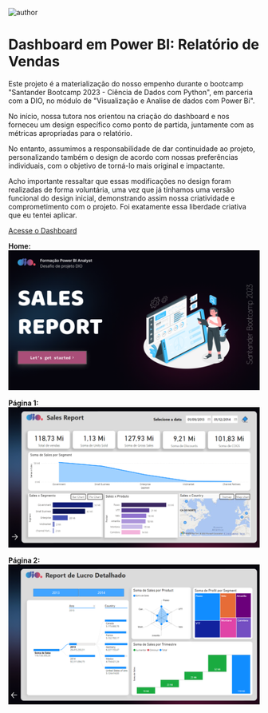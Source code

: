 ![author](https://img.shields.io/badge/author-RaayaneGomes97-red.svg)

# Dashboard em Power BI: Relatório de Vendas

Este projeto é a materialização do nosso empenho durante o bootcamp "Santander Bootcamp 2023 - Ciência de Dados com Python", em parceria com a DIO, no módulo de "Visualização e Analise de dados com Power Bi".

No início, nossa tutora nos orientou na criação do dashboard e nos forneceu um design específico como ponto de partida, juntamente com as métricas apropriadas para o relatório. 

No entanto, assumimos a responsabilidade de dar continuidade ao projeto, personalizando também o design de acordo com nossas preferências individuais, com o objetivo de torná-lo mais original e impactante. 

Acho importante ressaltar que essas modificações no design foram realizadas de forma voluntária, uma vez que já tínhamos uma versão funcional do design inicial, demonstrando assim nossa criatividade e comprometimento com o projeto. Foi exatamente essa liberdade criativa que eu tentei aplicar.

[Acesse o Dashboard](https://app.powerbi.com/view?r=eyJrIjoiN2UxNWM3YjgtMjc5Mi00MjM2LWJkODAtM2IwM2Q4YWUwYmJiIiwidCI6IjNhODM0YzA1LTlkODctNGE5Mi1hNDcyLTI2OTg1NTIwM2NjYyJ9)

**Home:**
![Home](https://github.com/RaayaneGomes97/desafio-dio-sales_report/blob/main/home.png)

**Página 1:**
![Página 1](https://github.com/RaayaneGomes97/desafio-dio-sales_report/blob/main/pagina_1.png)

**Página 2:**
![Página 2](https://github.com/RaayaneGomes97/desafio-dio-sales_report/blob/main/pagina_2.png)

